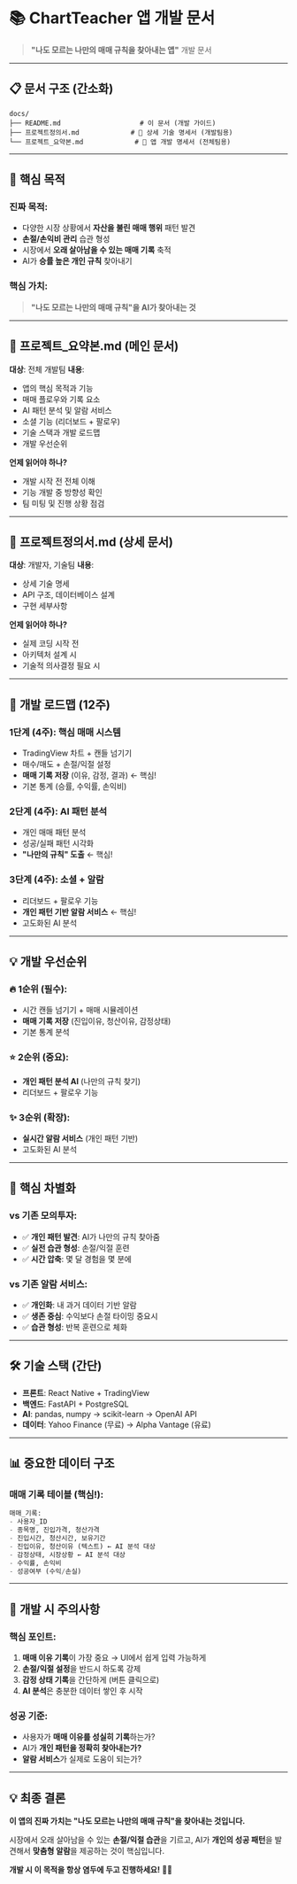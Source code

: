 # 📚 ChartTeacher 앱 개발 문서

> **"나도 모르는 나만의 매매 규칙을 찾아내는 앱"** 개발 문서

---

## 📋 **문서 구조 (간소화)**

```
docs/
├── README.md                    # 이 문서 (개발 가이드)
├── 프로젝트정의서.md             # 📘 상세 기술 명세서 (개발팀용)
└── 프로젝트_요약본.md             # 📗 앱 개발 명세서 (전체팀용)
```

---

## 🎯 **핵심 목적**

### **진짜 목적:**
- 다양한 시장 상황에서 **자산을 불린 매매 행위** 패턴 발견
- **손절/손익비 관리** 습관 형성  
- 시장에서 **오래 살아남을 수 있는 매매 기록** 축적
- AI가 **승률 높은 개인 규칙** 찾아내기

### **핵심 가치:**
> **"나도 모르는 나만의 매매 규칙"을 AI가 찾아내는 것**

---

## 📗 **프로젝트_요약본.md** (메인 문서)
**대상**: 전체 개발팀
**내용**:
- 앱의 핵심 목적과 기능
- 매매 플로우와 기록 요소
- AI 패턴 분석 및 알람 서비스
- 소셜 기능 (리더보드 + 팔로우)
- 기술 스택과 개발 로드맵
- 개발 우선순위

**언제 읽어야 하나?**
- 개발 시작 전 전체 이해
- 기능 개발 중 방향성 확인
- 팀 미팅 및 진행 상황 점검

---

## 📘 **프로젝트정의서.md** (상세 문서)
**대상**: 개발자, 기술팀
**내용**: 
- 상세 기술 명세
- API 구조, 데이터베이스 설계
- 구현 세부사항

**언제 읽어야 하나?**
- 실제 코딩 시작 전
- 아키텍처 설계 시
- 기술적 의사결정 필요 시

---

## 🚀 **개발 로드맵 (12주)**

### **1단계 (4주): 핵심 매매 시스템**
- TradingView 차트 + 캔들 넘기기
- 매수/매도 + 손절/익절 설정
- **매매 기록 저장** (이유, 감정, 결과) ← 핵심!
- 기본 통계 (승률, 수익률, 손익비)

### **2단계 (4주): AI 패턴 분석**
- 개인 매매 패턴 분석
- 성공/실패 패턴 시각화
- **"나만의 규칙" 도출** ← 핵심!

### **3단계 (4주): 소셜 + 알람**
- 리더보드 + 팔로우 기능
- **개인 패턴 기반 알람 서비스** ← 핵심!
- 고도화된 AI 분석

---

## 💡 **개발 우선순위**

### **🔥 1순위 (필수):**
- 시간 캔들 넘기기 + 매매 시뮬레이션
- **매매 기록 저장** (진입이유, 청산이유, 감정상태)
- 기본 통계 분석

### **⭐ 2순위 (중요):**
- **개인 패턴 분석 AI** (나만의 규칙 찾기)
- 리더보드 + 팔로우 기능

### **✨ 3순위 (확장):**
- **실시간 알람 서비스** (개인 패턴 기반)
- 고도화된 AI 분석

---

## 🎯 **핵심 차별화**

### **vs 기존 모의투자:**
- ✅ **개인 패턴 발견**: AI가 나만의 규칙 찾아줌
- ✅ **실전 습관 형성**: 손절/익절 훈련
- ✅ **시간 압축**: 몇 달 경험을 몇 분에

### **vs 기존 알람 서비스:**
- ✅ **개인화**: 내 과거 데이터 기반 알람
- ✅ **생존 중심**: 수익보다 손절 타이밍 중요시
- ✅ **습관 형성**: 반복 훈련으로 체화

---

## 🛠️ **기술 스택 (간단)**

- **프론트**: React Native + TradingView
- **백엔드**: FastAPI + PostgreSQL
- **AI**: pandas, numpy → scikit-learn → OpenAI API
- **데이터**: Yahoo Finance (무료) → Alpha Vantage (유료)

---

## 📊 **중요한 데이터 구조**

### **매매 기록 테이블 (핵심!):**
```sql
매매_기록:
- 사용자_ID
- 종목명, 진입가격, 청산가격
- 진입시간, 청산시간, 보유기간
- 진입이유, 청산이유 (텍스트) ← AI 분석 대상
- 감정상태, 시장상황 ← AI 분석 대상
- 수익률, 손익비
- 성공여부 (수익/손실)
```

---

## 🎯 **개발 시 주의사항**

### **핵심 포인트:**
1. **매매 이유 기록**이 가장 중요 → UI에서 쉽게 입력 가능하게
2. **손절/익절 설정**을 반드시 하도록 강제
3. **감정 상태 기록**을 간단하게 (버튼 클릭으로)
4. **AI 분석**은 충분한 데이터 쌓인 후 시작

### **성공 기준:**
- 사용자가 **매매 이유를 성실히 기록**하는가?
- AI가 **개인 패턴을 정확히 찾아내는가?**
- **알람 서비스**가 실제로 도움이 되는가?

---

## 💡 **최종 결론**

**이 앱의 진짜 가치는 "나도 모르는 나만의 매매 규칙"을 찾아내는 것입니다.**

시장에서 오래 살아남을 수 있는 **손절/익절 습관**을 기르고, AI가 **개인의 성공 패턴**을 발견해서 **맞춤형 알람**을 제공하는 것이 핵심입니다.

**개발 시 이 목적을 항상 염두에 두고 진행하세요!** 🎯🚀 